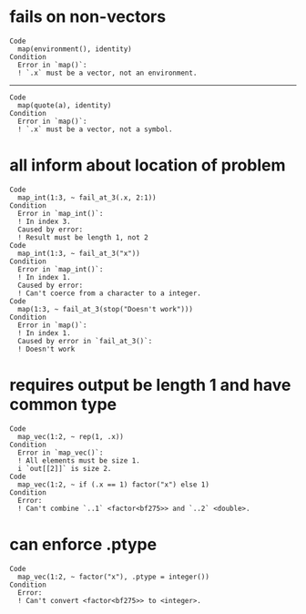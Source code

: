 # fails on non-vectors

    Code
      map(environment(), identity)
    Condition
      Error in `map()`:
      ! `.x` must be a vector, not an environment.

---

    Code
      map(quote(a), identity)
    Condition
      Error in `map()`:
      ! `.x` must be a vector, not a symbol.

# all inform about location of problem

    Code
      map_int(1:3, ~ fail_at_3(.x, 2:1))
    Condition
      Error in `map_int()`:
      ! In index 3.
      Caused by error:
      ! Result must be length 1, not 2
    Code
      map_int(1:3, ~ fail_at_3("x"))
    Condition
      Error in `map_int()`:
      ! In index 1.
      Caused by error:
      ! Can't coerce from a character to a integer.
    Code
      map(1:3, ~ fail_at_3(stop("Doesn't work")))
    Condition
      Error in `map()`:
      ! In index 1.
      Caused by error in `fail_at_3()`:
      ! Doesn't work

# requires output be length 1 and have common type

    Code
      map_vec(1:2, ~ rep(1, .x))
    Condition
      Error in `map_vec()`:
      ! All elements must be size 1.
      i `out[[2]]` is size 2.
    Code
      map_vec(1:2, ~ if (.x == 1) factor("x") else 1)
    Condition
      Error:
      ! Can't combine `..1` <factor<bf275>> and `..2` <double>.

# can enforce .ptype

    Code
      map_vec(1:2, ~ factor("x"), .ptype = integer())
    Condition
      Error:
      ! Can't convert <factor<bf275>> to <integer>.

